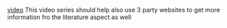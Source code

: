 [video](https://www.youtube.com/playlist?list=PL8dPuuaLjXtNlUrzyH5r6jN9ulIgZBpdo)
This video series should help also use 3 party websites to get more information fro the literature aspect as well 